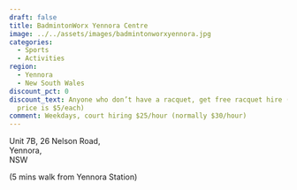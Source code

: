 ```yaml
---
draft: false
title: BadmintonWorx Yennora Centre
image: ../../assets/images/badmintonworxyennora.jpg
categories:
  - Sports
  - Activities
region:
  - Yennora
  - New South Wales
discount_pct: 0
discount_text: Anyone who don’t have a racquet, get free racquet hire (normal
  price is $5/each)
comment: Weekdays, court hiring $25/hour (normally $30/hour)
---
```

Unit 7B, 26 Nelson Road,\
Yennora,\
NSW

(5 mins walk from Yennora Station)
